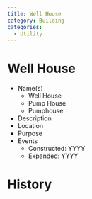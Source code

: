 ```yaml
---
title: Well House
category: Building
categories:
  - Utility
---
```

# Well House

- Name(s)
  + Well House
  + Pump House
  + Pumphouse
- Description
- Location
- Purpose
- Events
    - Constructed: YYYY
    - Expanded: YYYY

# History